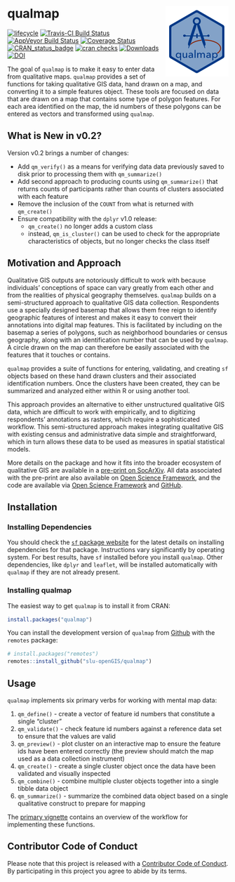 
<!-- README.md is generated from README.Rmd. Please edit that file -->

# qualmap <img src="man/figures/qualmapLogo.png" align="right" />

[![lifecycle](https://img.shields.io/badge/lifecycle-maturing-blue.svg)](https://www.tidyverse.org/lifecycle/#maturing)
[![Travis-CI Build
Status](https://travis-ci.com/slu-openGIS/qualmap.svg?branch=master)](https://travis-ci.com/slu-openGIS/qualmap)
[![AppVeyor Build
Status](https://ci.appveyor.com/api/projects/status/github/slu-openGIS/qualmap?branch=master&svg=true)](https://ci.appveyor.com/project/chris-prener/qualmap)
[![Coverage
Status](https://img.shields.io/codecov/c/github/slu-openGIS/qualmap/master.svg)](https://codecov.io/github/slu-openGIS/qualmap?branch=master)
[![CRAN\_status\_badge](http://www.r-pkg.org/badges/version/qualmap)](https://cran.r-project.org/package=qualmap)
[![cran
checks](https://cranchecks.info/badges/worst/qualmap)](https://cran.r-project.org/web/checks/check_results_qualmap.html)
[![Downloads](http://cranlogs.r-pkg.org/badges/qualmap?color=brightgreen)](http://www.r-pkg.org/pkg/qualmap)
[![DOI](https://zenodo.org/badge/122496910.svg)](https://zenodo.org/badge/latestdoi/122496910)

The goal of `qualmap` is to make it easy to enter data from qualitative
maps. `qualmap` provides a set of functions for taking qualitative GIS
data, hand drawn on a map, and converting it to a simple features
object. These tools are focused on data that are drawn on a map that
contains some type of polygon features. For each area identified on the
map, the id numbers of these polygons can be entered as vectors and
transformed using `qualmap`.

## What is New in v0.2?

Version v0.2 brings a number of changes:

  - Add `qm_verify()` as a means for verifying data data previously
    saved to disk prior to processing them with `qm_summarize()`
  - Add second approach to producing counts using `qm_summarize()` that
    returns counts of participants rather than counts of clusters
    associated with each feature
  - Remove the inclusion of the `COUNT` from what is returned with
    `qm_create()`
  - Ensure compatibility with the `dplyr` v1.0 release:
      - `qm_create()` no longer adds a custom class
      - instead, `qm_is_cluster()` can be used to check for the
        appropriate characteristics of objects, but no longer checks the
        class itself

## Motivation and Approach

Qualitative GIS outputs are notoriously difficult to work with because
individuals’ conceptions of space can vary greatly from each other and
from the realities of physical geography themselves. `qualmap` builds on
a semi-structured approach to qualitative GIS data collection.
Respondents use a specially designed basemap that allows them free reign
to identify geographic features of interest and makes it easy to convert
their annotations into digital map features. This is facilitated by
including on the basemap a series of polygons, such as neighborhood
boundaries or census geography, along with an identification number that
can be used by `qualmap`. A circle drawn on the map can therefore be
easily associated with the features that it touches or contains.

`qualmap` provides a suite of functions for entering, validating, and
creating `sf` objects based on these hand drawn clusters and their
associated identification numbers. Once the clusters have been created,
they can be summarized and analyzed either within R or using another
tool.

This approach provides an alternative to either unstructured qualitative
GIS data, which are difficult to work with empirically, and to
digitizing respondents’ annotations as rasters, which require a
sophisticated workflow. This semi-structured approach makes integrating
qualitative GIS with existing census and administrative data simple and
straightforward, which in turn allows these data to be used as measures
in spatial statistical models.

More details on the package and how it fits into the broader ecosystem
of qualitative GIS are available in a [pre-print on
SocArXiv](https://osf.io/preprints/socarxiv/p9qn5/). All data associated
with the pre-print are also available on [Open Science
Framework](https://osf.io/pxzuc/), and the code are available via [Open
Science Framework](https://osf.io/pxzuc/) and
[GitHub](http://github.com/PrenerLab/sketch_mapping/).

## Installation

### Installing Dependencies

You should check the [`sf` package
website](https://r-spatial.github.io/sf/) for the latest details on
installing dependencies for that package. Instructions vary
significantly by operating system. For best results, have `sf` installed
before you install `qualmap`. Other dependencies, like `dplyr` and
`leaflet`, will be installed automatically with `qualmap` if they are
not already present.

### Installing qualmap

The easiest way to get `qualmap` is to install it from CRAN:

``` r
install.packages("qualmap")
```

You can install the development version of `qualmap` from
[Github](https://github.com/slu-openGIS/qualmap) with the `remotes`
package:

``` r
# install.packages("remotes")
remotes::install_github("slu-openGIS/qualmap")
```

## Usage

`qualmap` implements six primary verbs for working with mental map data:

1.  `qm_define()` - create a vector of feature id numbers that
    constitute a single “cluster”
2.  `qm_validate()` - check feature id numbers against a reference data
    set to ensure that the values are valid
3.  `qm_preview()` - plot cluster on an interactive map to ensure the
    feature ids have been entered correctly (the preview should match
    the map used as a data collection instrument)
4.  `qm_create()` - create a single cluster object once the data have
    been validated and visually inspected
5.  `qm_combine()` - combine multiple cluster objects together into a
    single tibble data object
6.  `qm_summarize()` - summarize the combined data object based on a
    single qualitative construct to prepare for mapping

The [primary
vignette](https://slu-openGIS.github.io/qualmap/articles/qualmap.html)
contains an overview of the workflow for implementing these functions.

## Contributor Code of Conduct

Please note that this project is released with a [Contributor Code of
Conduct](https://slu-opengis.github.io/qualmap/CODE_OF_CONDUCT.html). By
participating in this project you agree to abide by its terms.
